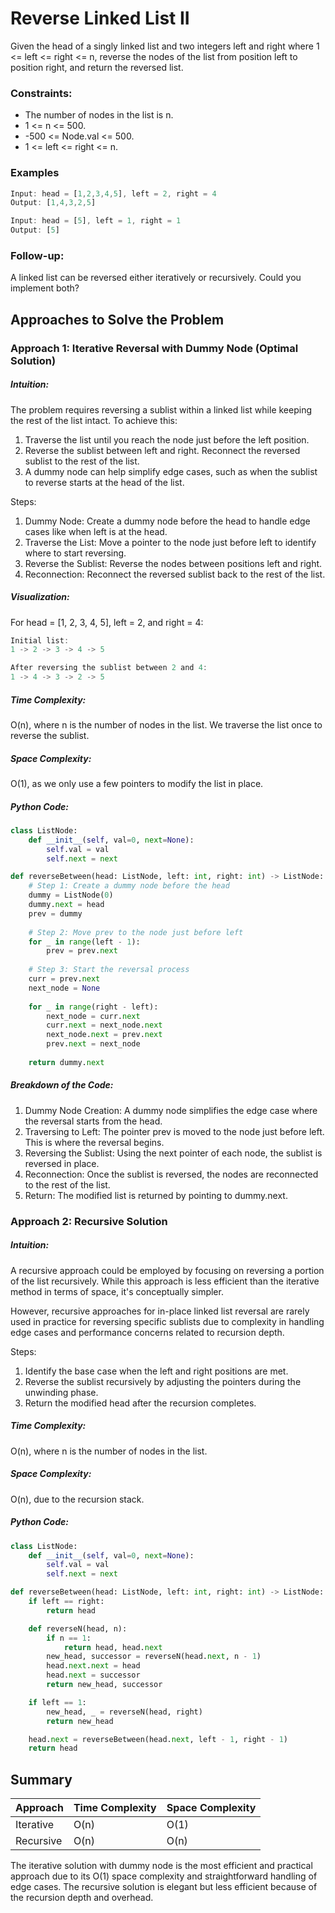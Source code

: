 
# Reverse Linked List II
Given the head of a singly linked list and two integers left and right where 1 <= left <= right <= n, reverse the nodes of the list from position left to position right, and return the reversed list.

### Constraints:
- The number of nodes in the list is n.
- 1 <= n <= 500.
- -500 <= Node.val <= 500.
- 1 <= left <= right <= n.

### Examples
```javascript
Input: head = [1,2,3,4,5], left = 2, right = 4
Output: [1,4,3,2,5]

Input: head = [5], left = 1, right = 1
Output: [5]
```

### Follow-up:
A linked list can be reversed either iteratively or recursively. Could you implement both?

## Approaches to Solve the Problem
### Approach 1: Iterative Reversal with Dummy Node (Optimal Solution)
##### Intuition:
The problem requires reversing a sublist within a linked list while keeping the rest of the list intact. To achieve this:

1. Traverse the list until you reach the node just before the left position.
2. Reverse the sublist between left and right.
Reconnect the reversed sublist to the rest of the list.
3. A dummy node can help simplify edge cases, such as when the sublist to reverse starts at the head of the list.

Steps:
1. Dummy Node: Create a dummy node before the head to handle edge cases like when left is at the head.
2. Traverse the List: Move a pointer to the node just before left to identify where to start reversing.
3. Reverse the Sublist: Reverse the nodes between positions left and right.
4. Reconnection: Reconnect the reversed sublist back to the rest of the list.
##### Visualization:
For head = [1, 2, 3, 4, 5], left = 2, and right = 4:
```rust
Initial list:
1 -> 2 -> 3 -> 4 -> 5

After reversing the sublist between 2 and 4:
1 -> 4 -> 3 -> 2 -> 5
```
##### Time Complexity:
O(n), where n is the number of nodes in the list. We traverse the list once to reverse the sublist.
##### Space Complexity:
O(1), as we only use a few pointers to modify the list in place.
##### Python Code:
```python
class ListNode:
    def __init__(self, val=0, next=None):
        self.val = val
        self.next = next

def reverseBetween(head: ListNode, left: int, right: int) -> ListNode:
    # Step 1: Create a dummy node before the head
    dummy = ListNode(0)
    dummy.next = head
    prev = dummy
    
    # Step 2: Move prev to the node just before left
    for _ in range(left - 1):
        prev = prev.next
    
    # Step 3: Start the reversal process
    curr = prev.next
    next_node = None
    
    for _ in range(right - left):
        next_node = curr.next
        curr.next = next_node.next
        next_node.next = prev.next
        prev.next = next_node
    
    return dummy.next
```
##### Breakdown of the Code:
1. Dummy Node Creation: A dummy node simplifies the edge case where the reversal starts from the head.
2. Traversing to Left: The pointer prev is moved to the node just before left. This is where the reversal begins.
3. Reversing the Sublist: Using the next pointer of each node, the sublist is reversed in place.
4. Reconnection: Once the sublist is reversed, the nodes are reconnected to the rest of the list.
5. Return: The modified list is returned by pointing to dummy.next.

### Approach 2: Recursive Solution
##### Intuition: 
A recursive approach could be employed by focusing on reversing a portion of the list recursively. While this approach is less efficient than the iterative method in terms of space, it's conceptually simpler.

However, recursive approaches for in-place linked list reversal are rarely used in practice for reversing specific sublists due to complexity in handling edge cases and performance concerns related to recursion depth.

Steps:
1. Identify the base case when the left and right positions are met.
2. Reverse the sublist recursively by adjusting the pointers during the unwinding phase.
3. Return the modified head after the recursion completes.
##### Time Complexity:
O(n), where n is the number of nodes in the list.
##### Space Complexity:
O(n), due to the recursion stack.
##### Python Code:
```python
class ListNode:
    def __init__(self, val=0, next=None):
        self.val = val
        self.next = next

def reverseBetween(head: ListNode, left: int, right: int) -> ListNode:
    if left == right:
        return head

    def reverseN(head, n):
        if n == 1:
            return head, head.next
        new_head, successor = reverseN(head.next, n - 1)
        head.next.next = head
        head.next = successor
        return new_head, successor

    if left == 1:
        new_head, _ = reverseN(head, right)
        return new_head

    head.next = reverseBetween(head.next, left - 1, right - 1)
    return head
```
## Summary

| Approach                         | Time Complexity | Space Complexity |
|-----------------------------------|-----------------|------------------|
| Iterative                    | O(n)      | O(1)             |
| Recursive                          | O(n)            | O(n)             |

The iterative solution with dummy node is the most efficient and practical approach due to its O(1) space complexity and straightforward handling of edge cases. The recursive solution is elegant but less efficient because of the recursion depth and overhead.